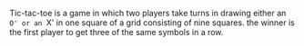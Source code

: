 Tic-tac-toe is a game in which two players take turns in drawing either an `O' or an `X' in one square of a grid consisting of nine squares. the winner is the first player to get three of the same symbols in a row.

